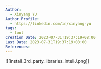 ```yaml
---
Author:
  - Xinyang YU
Author Profile:
  - https://linkedin.com/in/xinyang-yu
tags:
  - tool
Creation Date: 2023-07-31T19:37:19+08:00
Last Date: 2023-07-31T19:37:19+08:00
References:
---
```

![[install_3rd_party_libraries_inteliJ.png]]